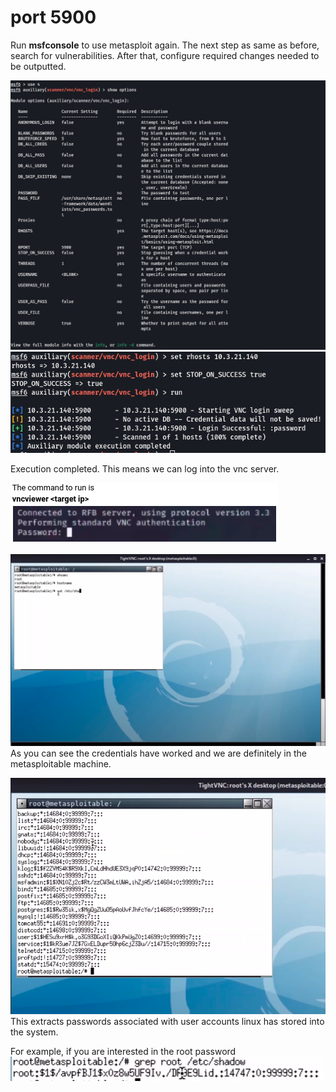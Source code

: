 # port 5900

Run **msfconsole** to use metasploit again. The next step as same as before, search for vulnerabilities. After that, configure required changes needed to be outputted.

![alt text](msg1709277568-34918.jpg)
![alt text](<msg1709277568-34919 (1).jpg>)

Execution completed. This means we can log into the vnc server.

![alt text](<Screenshot from 2024-05-06 20-22-49.png>)

![alt text](<Screenshot from 2024-05-05 19-27-42.png>)
As you can see the credentials have worked and we are definitely in the metasploitable machine.

![alt text](<Screenshot from 2024-05-05 19-30-44.png>)
This extracts passwords associated with user accounts linux has stored into the system.
 
For example, if you are interested in the root password 
![alt text](<Screenshot from 2024-05-05 19-33-24.png>)
